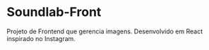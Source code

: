# Soundlab-Front
Projeto de Frontend que gerencia imagens. Desenvolvido em React inspirado no Instagram. 
